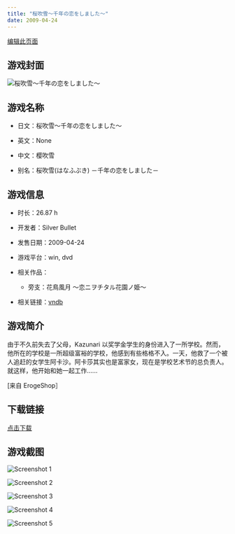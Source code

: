 ```yaml
---
title: "桜吹雪～千年の恋をしました～"
date: 2009-04-24
---
```

[编辑此页面](https://github.com/ACG-3/ADV3-source/blob/main/source/_posts/%E6%A1%9C%E5%90%B9%E9%9B%AA%EF%BD%9E%E5%8D%83%E5%B9%B4%E3%81%AE%E6%81%8B%E3%82%92%E3%81%97%E3%81%BE%E3%81%97%E3%81%9F%EF%BD%9E.md)

## 游戏封面

![桜吹雪～千年の恋をしました～](https%3A//pan.timero.xyz/onedrive/img_lib_001/%E6%A1%9C%E5%90%B9%E9%9B%AA%EF%BD%9E%E5%8D%83%E5%B9%B4%E3%81%AE%E6%81%8B%E3%82%92%E3%81%97%E3%81%BE%E3%81%97%E3%81%9F%EF%BD%9E_cover.avif)


## 游戏名称

- 日文：桜吹雪～千年の恋をしました～
- 英文：None
- 中文：樱吹雪

- 别名：桜吹雪(はなふぶき) －千年の恋をしました－


## 游戏信息

- 时长：26.87 h
- 开发者：Silver Bullet
- 发售日期：2009-04-24
- 游戏平台：win, dvd
- 相关作品：
   - 旁支：花鳥風月 ～恋ニヲチタル花園ノ姫～

- 相关链接：[vndb](https://vndb.org/v1369)


## 游戏简介

由于不久前失去了父母，Kazunari 以奖学金学生的身份进入了一所学校。然而，他所在的学校是一所超级富裕的学校，他感到有些格格不入。一天，他救了一个被人追赶的女学生阿卡沙。阿卡莎其实也是富家女，现在是学校艺术节的总负责人。就这样，他开始和她一起工作......

[来自 ErogeShop］


## 下载链接

[点击下载](https://pan.timero.xyz/onedrive/adv_lib_001/%E6%A1%9C%E5%90%B9%E9%9B%AA%EF%BD%9E%E5%8D%83%E5%B9%B4%E3%81%AE%E6%81%8B%E3%82%92%E3%81%97%E3%81%BE%E3%81%97%E3%81%9F%EF%BD%9E)


## 游戏截图


![Screenshot 1](https%3A//pan.timero.xyz/onedrive/img_lib_001/%E6%A1%9C%E5%90%B9%E9%9B%AA%EF%BD%9E%E5%8D%83%E5%B9%B4%E3%81%AE%E6%81%8B%E3%82%92%E3%81%97%E3%81%BE%E3%81%97%E3%81%9F%EF%BD%9E_Screenshot_1.avif)

![Screenshot 2](https%3A//pan.timero.xyz/onedrive/img_lib_001/%E6%A1%9C%E5%90%B9%E9%9B%AA%EF%BD%9E%E5%8D%83%E5%B9%B4%E3%81%AE%E6%81%8B%E3%82%92%E3%81%97%E3%81%BE%E3%81%97%E3%81%9F%EF%BD%9E_Screenshot_2.avif)

![Screenshot 3](https%3A//pan.timero.xyz/onedrive/img_lib_001/%E6%A1%9C%E5%90%B9%E9%9B%AA%EF%BD%9E%E5%8D%83%E5%B9%B4%E3%81%AE%E6%81%8B%E3%82%92%E3%81%97%E3%81%BE%E3%81%97%E3%81%9F%EF%BD%9E_Screenshot_3.avif)

![Screenshot 4](https%3A//pan.timero.xyz/onedrive/img_lib_001/%E6%A1%9C%E5%90%B9%E9%9B%AA%EF%BD%9E%E5%8D%83%E5%B9%B4%E3%81%AE%E6%81%8B%E3%82%92%E3%81%97%E3%81%BE%E3%81%97%E3%81%9F%EF%BD%9E_Screenshot_4.avif)

![Screenshot 5](https%3A//pan.timero.xyz/onedrive/img_lib_001/%E6%A1%9C%E5%90%B9%E9%9B%AA%EF%BD%9E%E5%8D%83%E5%B9%B4%E3%81%AE%E6%81%8B%E3%82%92%E3%81%97%E3%81%BE%E3%81%97%E3%81%9F%EF%BD%9E_Screenshot_5.avif)

